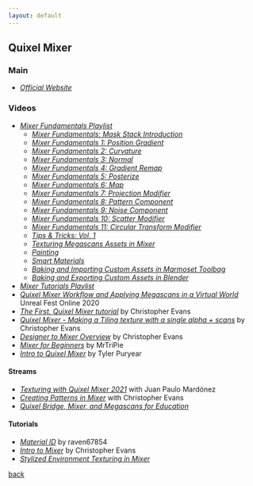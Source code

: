 ```yaml
---
layout: default
---
```


## Quixel Mixer

### Main

* _[Official Website](https://quixel.com/mixer)_

### Videos

* _[Mixer Fundamentals Playlist](https://www.youtube.com/playlist?list=PL5uQePynMSiIBiK4K4LWrKLZKecoUbCVW)_
  * _[Mixer Fundamentals: Mask Stack Introduction](https://www.youtube.com/watch?v=Eh-lL-iPNe0)_
  * _[Mixer Fundamentals 1: Position Gradient](https://www.youtube.com/watch?v=5JhJs_A59hk)_
  * _[Mixer Fundamentals 2: Curvature](https://www.youtube.com/watch?v=GASxwwtSh5g)_
  * _[Mixer Fundamentals 3: Normal](https://www.youtube.com/watch?v=jitWW_PBdF8)_
  * _[Mixer Fundamentals 4: Gradient Remap](https://www.youtube.com/watch?v=6uJxUaFrwRM)_
  * _[Mixer Fundamentals 5: Posterize](https://www.youtube.com/watch?v=v5Td4eKUb4I)_
  * _[Mixer Fundamentals 6: Map](https://www.youtube.com/watch?v=PMspdbSheNI)_
  * _[Mixer Fundamentals 7: Projection Modifier](https://www.youtube.com/watch?v=C63K77TFzm0)_
  * _[Mixer Fundamentals 8: Pattern Component](https://www.youtube.com/watch?v=fwgKOEKxoMs)_
  * _[Mixer Fundamentals 9: Noise Component](https://www.youtube.com/watch?v=LHN22gXjweA)_
  * _[Mixer Fundamentals 10: Scatter Modifier](https://www.youtube.com/watch?v=3sBnzGGjzIM)_
  * _[Mixer Fundamentals 11: Circular Transform Modifier](https://www.youtube.com/watch?v=7bbqaLP_cpc)_
  * _[Tips & Tricks: Vol. 1](https://www.youtube.com/watch?v=sx_NP7-qMPY)_
  * _[Texturing Megascans Assets in Mixer](https://www.youtube.com/watch?v=8XEOdlGC5yw)_
  * _[Painting](https://www.youtube.com/watch?v=Yt78oTprWjY)_
  * _[Smart Materials](https://www.youtube.com/watch?v=9pFjAlU2gQw)_
  * _[Baking and Importing Custom Assets in Marmoset Toolbag](https://www.youtube.com/watch?v=jJLT92q8CrM)_
  * _[Baking and Exporting Custom Assets in Blender](https://www.youtube.com/watch?v=dmoy1p9z8vY)_
* _[Mixer Tutorials Playlist](https://www.youtube.com/playlist?list=PL5uQePynMSiJrymVHla6-JOHqV-aPIS83)_
* _[Quixel Mixer Workflow and Applying Megascans in a Virtual World](https://www.youtube.com/watch?v=2C70BkLMDFQ)_ Unreal Fest Online 2020
* _[The First. Quixel Mixer tutorial](https://www.youtube.com/watch?v=4RO376gp9js)_ by Christopher Evans
* _[Quixel Mixer - Making a Tiling texture with a single alpha + scans](https://www.youtube.com/watch?v=7Pb0uDnvemE)_ by Christopher Evans
* _[Designer to Mixer Overview](https://www.youtube.com/watch?v=fy5gBeoR7b8)_ by Christopher Evans
* _[Mixer for Beginners](https://www.youtube.com/playlist?list=PL-9J73Ce8dmHMNJt6lJRt3hvN6fdrFllY)_ by MrTriPie
* _[Intro to Quixel Mixer](https://www.youtube.com/playlist?list=PL-T0P8fE0hYrd4V4ctqJECMyHKCOhGC4y)_ by Tyler Puryear

#### Streams

* _[Texturing with Quixel Mixer 2021](https://www.youtube.com/watch?v=v_uycRcLU9w)_ with Juan Paulo Mardónez
* _[Creating Patterns in Mixer](https://www.youtube.com/watch?v=psYSC6kUchg)_ with Christopher Evans
* _[Quixel Bridge, Mixer, and Megascans for Education](https://www.twitch.tv/videos/608219528)_

#### Tutorials

* _[Material ID](https://www.youtube.com/watch?v=7CqsGImwFHk)_ by raven67854
* _[Intro to Mixer](https://evansart.artstation.com/projects/2xgv9Y?album_id=915999)_ by Christopher Evans
* _[Stylized Environment Texturing in Mixer](https://www.youtube.com/watch?v=kg4YFS6b0ek)_

[back](../)
